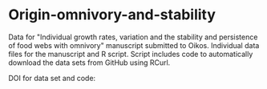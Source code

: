 # Origin-omnivory-and-stability
Data for "Individual growth rates, variation and the stability and persistence of food webs with omnivory" manuscript submitted to Oikos. Individual data files for the manuscript and R script. Script includes code to automatically download the data sets from GitHub using RCurl.

DOI for data set and code:
